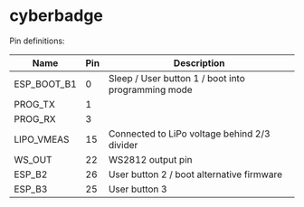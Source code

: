 # cyberbadge

Pin definitions:

| Name        | Pin         | Description
| ----------- | ----------- | -----------
| ESP_BOOT_B1 | 0           | Sleep / User button 1 / boot into programming mode
| PROG_TX     | 1           | 
| PROG_RX     | 3           | 
| LIPO_VMEAS  | 15          | Connected to LiPo voltage behind 2/3 divider
| WS_OUT      | 22          | WS2812 output pin
| ESP_B2      | 26          | User button 2 / boot alternative firmware
| ESP_B3      | 25          | User button 3
